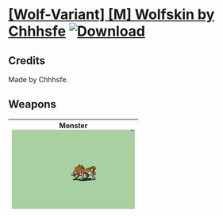 # [\[Wolf-Variant\] \[M\] Wolfskin by Chhhsfe](./) [![Download](https://img.shields.io/badge/Download-Click%20Here!-red)](https://minhaskamal.github.io/DownGit/#/home?url=https://github.com/Klokinator/FE-Repo/tree/main/Battle%20Animations%2FMonsters%20-%20Basic%20Types%2F%5BWolf-Variant%5D%20%5BM%5D%20Wolfskin%20by%20Chhhsfe)
## Credits

Made by Chhhsfe.

## Weapons

| <b>Monster</b><br/><img alt="Monster animation" src="./8.%20Monster/Monster.gif"/> |
| :---: |
